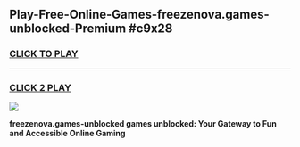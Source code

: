 
## Play-Free-Online-Games-freezenova.games-unblocked-Premium #c9x28
<h3>
<a href="https://premium.freeplayer.one?title=freezenova.games-unblocked&ref=8M">CLICK TO PLAY</a></h3>
<hr>

<h3>
<a href="https://premium.freeplayer.one?title=freezenova.games-unblocked&ref=8M">CLICK 2 PLAY</a>
  
</h3>

<a href="https://premium.freeplayer.one?title=freezenova.games-unblocked&ref=8M"><img src="https://clearcache.store/games.png"></a>


**freezenova.games-unblocked games unblocked: Your Gateway to Fun and Accessible Online Gaming**
